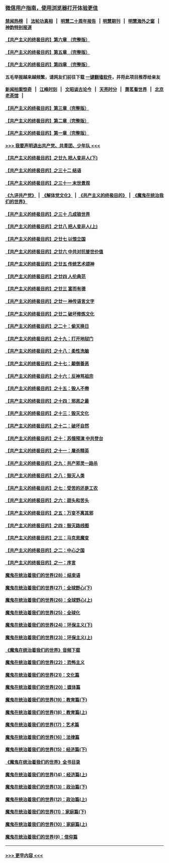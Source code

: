 ### [微信用户指南，使用浏览器打开体验更佳](https://github.com/gfw-breaker/banned-news1/blob/master/indexes/wechat-guide.md?t=0)
#### [禁闻热榜](热点新闻.md?t=0)  &nbsp;&nbsp;|&nbsp;&nbsp; [法轮功真相](https://github.com/gfw-breaker/truth/blob/master/README.md?t=0) &nbsp;&nbsp;|&nbsp;&nbsp; [明慧二十周年报告](https://github.com/gfw-breaker/mh-reports/blob/master/README.md?t=0) &nbsp;&nbsp;|&nbsp;&nbsp;[明慧期刊](https://github.com/gfw-breaker/mh-qikan) &nbsp;&nbsp;|&nbsp;&nbsp; [明慧海外之窗](https://github.com/gfw-breaker/mh-news/blob/master/README.md?t=0) &nbsp;&nbsp;|&nbsp;&nbsp; [神韵特别报道](https://github.com/gfw-breaker/mh-news/blob/master/shenyun.md?t=0)
#### [【共产主义的终极目的】第六章 （完整版）](../pages/nsc422/n11428913.md?t=02151622) 
#### [【共产主义的终极目的】第五章 （完整版）](../pages/nsc422/n11428912.md?t=02151622) 
#### [【共产主义的终极目的】第四章 （完整版）](../pages/nsc422/n11428907.md?t=02151622) 
#### 五毛举报越来越频繁，请网友们前往下载 [一键翻墙软件](https://github.com/gfw-breaker/ssr-accounts)，并将此项目推荐给亲友
#### [新闻拍案惊奇](https://github.com/gfw-breaker/banned-news1/blob/master/pages/link4.md) &nbsp;&nbsp;|&nbsp;&nbsp; [江峰时刻](https://github.com/gfw-breaker/banned-news1/blob/master/pages/link4.md) &nbsp;&nbsp;|&nbsp;&nbsp; [文昭谈古论今](https://github.com/gfw-breaker/banned-news1/blob/master/pages/link4.md) &nbsp;&nbsp;|&nbsp;&nbsp; [天亮时分](https://github.com/gfw-breaker/banned-news1/blob/master/pages/link4.md) &nbsp;&nbsp;|&nbsp;&nbsp; [萧茗看世界](https://github.com/gfw-breaker/banned-news1/blob/master/pages/link4.md) &nbsp;&nbsp;|&nbsp;&nbsp; [北京老茶馆](https://github.com/gfw-breaker/banned-news1/blob/master/pages/link4.md) &nbsp;&nbsp;|&nbsp;&nbsp; 
#### [【共产主义的终极目的】第三章（完整版）](../pages/nsc422/n11428848.md?t=02151622) 
#### [【共产主义的终极目的】第二章（完整版）](../pages/nsc422/n11428831.md?t=02151622) 
#### [【共产主义的终极目的】第一章（完整版）](../pages/nsc422/n11417651.md?t=02151622) 
#### [>>> 我要声明退出共产党、共青团、少年队 <<<](https://github.com/begood0513/goodnews/blob/master/quit/letter.md) 
#### [【共产主义的终极目的】之廿九 把人变非人(下)](../pages/nsc422/n11344140.md?t=02151622) 
#### [【共产主义的终极目的】之三十二 结语](../pages/nsc422/n11360535.md?t=02151622) 
#### [【共产主义的终极目的】之三十一 末世景观](../pages/nsc422/n11351129.md?t=02151622) 
#### [《九评共产党》](https://github.com/begood0513/9ping.md/blob/master/README.md) &nbsp;|&nbsp; [《解体党文化》](../../../../jtdwh.md/blob/master/README.md)  &nbsp;|&nbsp; [《共产主义的终极目的》](../../../../gczydzjmd.md/blob/master/README.md) &nbsp;|&nbsp; [《魔鬼在统治我们的世界》](../../../../mgztzwmdsj.md/blob/master/README.md) 
#### [【共产主义的终极目的】之三十 几成狼世界](../pages/nsc422/n11348280.md?t=02151622) 
#### [【共产主义的终极目的】之廿八 把人变非人(上)](../pages/nsc422/n11340492.md?t=02151622) 
#### [【共产主义的终极目的】之廿七 以恨立国](../pages/nsc422/n11336944.md?t=02151622) 
#### [【共产主义的终极目的】之廿六 中共对抗普世价值](../pages/nsc422/n11324785.md?t=02151622) 
#### [【共产主义的终极目的】之廿五 传统艺术颂神](../pages/nsc422/n11296396.md?t=02151622) 
#### [【共产主义的终极目的】之廿四 人伦典范](../pages/nsc422/n11296397.md?t=02151622) 
#### [【共产主义的终极目的】之廿三 富而有德](../pages/nsc422/n11283598.md?t=02151622) 
#### [【共产主义的终极目的】之廿一 神传语言文字](../pages/nsc422/n11263265.md?t=02151622) 
#### [【共产主义的终极目的】之廿二 破坏修炼文化](../pages/nsc422/n11245728.md?t=02151622) 
#### [【共产主义的终极目的】之二十：偷天换日](../pages/nsc422/n11238846.md?t=02151622) 
#### [【共产主义的终极目的】之十九：打开地狱门](../pages/nsc422/n11206376.md?t=02151622) 
#### [【共产主义的终极目的】之十八：柔性洗脑](../pages/nsc422/n11199994.md?t=02151622) 
#### [【共产主义的终极目的】之十七：颠倒善恶](../pages/nsc422/n11179782.md?t=02151622) 
#### [【共产主义的终极目的】之十六：反神骂祖宗](../pages/nsc422/n11166798.md?t=02151622) 
#### [【共产主义的终极目的】之十五：毁人不倦](../pages/nsc422/n11166792.md?t=02151622) 
#### [【共产主义的终极目的】之十四：邪恶之最](../pages/nsc422/n11150249.md?t=02151622) 
#### [【共产主义的终极目的】之十三：毁灭文化](../pages/nsc422/n11135227.md?t=02151622) 
#### [【共产主义的终极目的】之十二：破坏自然](../pages/nsc422/n11135214.md?t=02151622) 
#### [【共产主义的终极目的】之十：苏俄预演 中共登台](../pages/nsc422/n11118424.md?t=02151622) 
#### [【共产主义的终极目的】之十一：屠杀精英](../pages/nsc422/n11118442.md?t=02151622) 
#### [【共产主义的终极目的】之九：共产邪灵一路杀](../pages/nsc422/n11114139.md?t=02151622) 
#### [【共产主义的终极目的】之八：毁灭人类](../pages/nsc422/n11108503.md?t=02151622) 
#### [【共产主义的终极目的】之七：受苦的还是工农](../pages/nsc422/n11101809.md?t=02151622) 
#### [【共产主义的终极目的】之六：甜头和苦头](../pages/nsc422/n11096971.md?t=02151622) 
#### [【共产主义的终极目的】之五：万变不离其邪](../pages/nsc422/n11091285.md?t=02151622) 
#### [【共产主义的终极目的】之四：毁灭路线图](../pages/nsc422/n11086284.md?t=02151622) 
#### [【共产主义的终极目的】之三：马克思魔变](../pages/nsc422/n11061941.md?t=02151622) 
#### [【共产主义的终极目的】之二：中心之国](../pages/nsc422/n11047728.md?t=02151622) 
#### [【共产主义的终极目的】之一：序言](../pages/nsc422/n11086077.md?t=02151622) 
#### [魔鬼在统治着我们的世界(28)：结束语](../pages/nsc422/n10936246.md?t=02151622) 
#### [魔鬼在统治着我们的世界(27)：全球野心(下)](../pages/nsc422/n10928319.md?t=02151622) 
#### [魔鬼在统治着我们的世界(26)：全球野心(上)](../pages/nsc422/n10900318.md?t=02151622) 
#### [魔鬼在统治着我们的世界(25)：全球化](../pages/nsc422/n10788205.md?t=02151622) 
#### [魔鬼在统治着我们的世界(24)：环保主义(下)](../pages/nsc422/n10695307.md?t=02151622) 
#### [魔鬼在统治着我们的世界(23)：环保主义(上)](../pages/nsc422/n10688613.md?t=02151622) 
#### [《魔鬼在统治着我们的世界》音频下载](../pages/nsc422/n10635553.md?t=02151622) 
#### [魔鬼在统治着我们的世界(22)：恐怖主义](../pages/nsc422/n10614727.md?t=02151622) 
#### [魔鬼在统治着我们的世界(21)：文化篇](../pages/nsc422/n10597706.md?t=02151622) 
#### [魔鬼在统治着我们的世界(20)：媒体篇](../pages/nsc422/n10586579.md?t=02151622) 
#### [魔鬼在统治着我们的世界(19)：教育篇(下)](../pages/nsc422/n10564808.md?t=02151622) 
#### [魔鬼在统治着我们的世界(18)：教育篇(上)](../pages/nsc422/n10526970.md?t=02151622) 
#### [魔鬼在统治着我们的世界(17)：艺术篇](../pages/nsc422/n10499093.md?t=02151622) 
#### [魔鬼在统治着我们的世界(16)：法律篇](../pages/nsc422/n10485969.md?t=02151622) 
#### [魔鬼在统治着我们的世界(15)：经济篇(下)](../pages/nsc422/n10469975.md?t=02151622) 
#### [《魔鬼在统治着我们的世界》全书目录](../pages/nsc422/n10464261.md?t=02151622) 
#### [魔鬼在统治着我们的世界(14)：经济篇(上)](../pages/nsc422/n10457370.md?t=02151622) 
#### [魔鬼在统治着我们的世界(13)：政治篇(下)](../pages/nsc422/n10448270.md?t=02151622) 
#### [魔鬼在统治着我们的世界(12)：政治篇(上)](../pages/nsc422/n10444576.md?t=02151622) 
#### [魔鬼在统治着我们的世界(11)：家庭篇(下)](../pages/nsc422/n10440961.md?t=02151622) 
#### [魔鬼在统治着我们的世界(10)：家庭篇(上)](../pages/nsc422/n10435448.md?t=02151622) 
#### [魔鬼在统治着我们的世界(9)：信仰篇](../pages/nsc422/n10432159.md?t=02151622) 

----
#### [ >>> 更早内容 <<< ](../indexes/nsc422-earlier.md)
